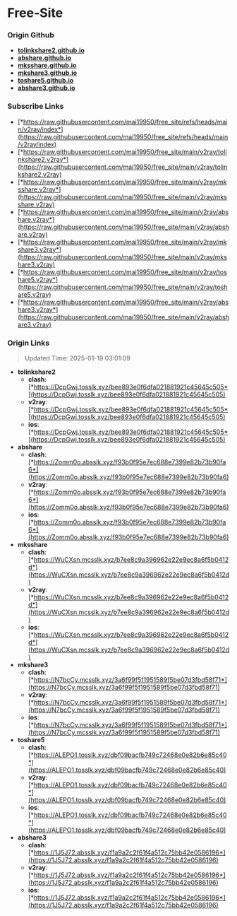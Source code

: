 # Free-Site

### Origin Github

- [**tolinkshare2.github.io**](https://github.com/tolinkshare2/tolinkshare2.github.io)
- [**abshare.github.io**](https://github.com/abshare/abshare.github.io)
- [**mksshare.github.io**](https://github.com/mksshare/mksshare.github.io)
- [**mkshare3.github.io**](https://github.com/mkshare3/mkshare3.github.io)
- [**toshare5.github.io**](https://github.com/toshare5/toshare5.github.io)
- [**abshare3.github.io**](https://github.com/abshare3/abshare3.github.io)

### Subscribe Links

- [*https://raw.githubusercontent.com/mai19950/free_site/refs/heads/main/v2ray/index*](https://raw.githubusercontent.com/mai19950/free_site/refs/heads/main/v2ray/index)
- [*https://raw.githubusercontent.com/mai19950/free_site/main/v2ray/tolinkshare2.v2ray*](https://raw.githubusercontent.com/mai19950/free_site/main/v2ray/tolinkshare2.v2ray)
- [*https://raw.githubusercontent.com/mai19950/free_site/main/v2ray/mksshare.v2ray*](https://raw.githubusercontent.com/mai19950/free_site/main/v2ray/mksshare.v2ray)
- [*https://raw.githubusercontent.com/mai19950/free_site/main/v2ray/abshare.v2ray*](https://raw.githubusercontent.com/mai19950/free_site/main/v2ray/abshare.v2ray)
- [*https://raw.githubusercontent.com/mai19950/free_site/main/v2ray/mkshare3.v2ray*](https://raw.githubusercontent.com/mai19950/free_site/main/v2ray/mkshare3.v2ray)
- [*https://raw.githubusercontent.com/mai19950/free_site/main/v2ray/toshare5.v2ray*](https://raw.githubusercontent.com/mai19950/free_site/main/v2ray/toshare5.v2ray)
- [*https://raw.githubusercontent.com/mai19950/free_site/main/v2ray/abshare3.v2ray*](https://raw.githubusercontent.com/mai19950/free_site/main/v2ray/abshare3.v2ray)

### Origin Links

> Updated Time: 2025-01-19 03:01:09

- **tolinkshare2**
  - **clash**: [*https://DcpGwj.tosslk.xyz/bee893e0f6dfa021881921c45645c505*](https://DcpGwj.tosslk.xyz/bee893e0f6dfa021881921c45645c505)
  - **v2ray**: [*https://DcpGwj.tosslk.xyz/bee893e0f6dfa021881921c45645c505*](https://DcpGwj.tosslk.xyz/bee893e0f6dfa021881921c45645c505)
  - **ios**: [*https://DcpGwj.tosslk.xyz/bee893e0f6dfa021881921c45645c505*](https://DcpGwj.tosslk.xyz/bee893e0f6dfa021881921c45645c505)
- **abshare**
  - **clash**: [*https://Zomm0o.absslk.xyz/f93b0f95e7ec688e7399e82b73b90fa6*](https://Zomm0o.absslk.xyz/f93b0f95e7ec688e7399e82b73b90fa6)
  - **v2ray**: [*https://Zomm0o.absslk.xyz/f93b0f95e7ec688e7399e82b73b90fa6*](https://Zomm0o.absslk.xyz/f93b0f95e7ec688e7399e82b73b90fa6)
  - **ios**: [*https://Zomm0o.absslk.xyz/f93b0f95e7ec688e7399e82b73b90fa6*](https://Zomm0o.absslk.xyz/f93b0f95e7ec688e7399e82b73b90fa6)
- **mksshare**
  - **clash**: [*https://WuCXsn.mcsslk.xyz/b7ee8c9a396962e22e9ec8a6f5b0412d*](https://WuCXsn.mcsslk.xyz/b7ee8c9a396962e22e9ec8a6f5b0412d)
  - **v2ray**: [*https://WuCXsn.mcsslk.xyz/b7ee8c9a396962e22e9ec8a6f5b0412d*](https://WuCXsn.mcsslk.xyz/b7ee8c9a396962e22e9ec8a6f5b0412d)
  - **ios**: [*https://WuCXsn.mcsslk.xyz/b7ee8c9a396962e22e9ec8a6f5b0412d*](https://WuCXsn.mcsslk.xyz/b7ee8c9a396962e22e9ec8a6f5b0412d)
- **mkshare3**
  - **clash**: [*https://N7bcCy.mcsslk.xyz/3a6f99f5f1951589f5be07d3fbd58f71*](https://N7bcCy.mcsslk.xyz/3a6f99f5f1951589f5be07d3fbd58f71)
  - **v2ray**: [*https://N7bcCy.mcsslk.xyz/3a6f99f5f1951589f5be07d3fbd58f71*](https://N7bcCy.mcsslk.xyz/3a6f99f5f1951589f5be07d3fbd58f71)
  - **ios**: [*https://N7bcCy.mcsslk.xyz/3a6f99f5f1951589f5be07d3fbd58f71*](https://N7bcCy.mcsslk.xyz/3a6f99f5f1951589f5be07d3fbd58f71)
- **toshare5**
  - **clash**: [*https://ALEPO1.tosslk.xyz/dbf09bacfb749c72468e0e82b6e85c40*](https://ALEPO1.tosslk.xyz/dbf09bacfb749c72468e0e82b6e85c40)
  - **v2ray**: [*https://ALEPO1.tosslk.xyz/dbf09bacfb749c72468e0e82b6e85c40*](https://ALEPO1.tosslk.xyz/dbf09bacfb749c72468e0e82b6e85c40)
  - **ios**: [*https://ALEPO1.tosslk.xyz/dbf09bacfb749c72468e0e82b6e85c40*](https://ALEPO1.tosslk.xyz/dbf09bacfb749c72468e0e82b6e85c40)
- **abshare3**
  - **clash**: [*https://1J5J72.absslk.xyz/f1a9a2c2f61f4a512c75bb42e0586196*](https://1J5J72.absslk.xyz/f1a9a2c2f61f4a512c75bb42e0586196)
  - **v2ray**: [*https://1J5J72.absslk.xyz/f1a9a2c2f61f4a512c75bb42e0586196*](https://1J5J72.absslk.xyz/f1a9a2c2f61f4a512c75bb42e0586196)
  - **ios**: [*https://1J5J72.absslk.xyz/f1a9a2c2f61f4a512c75bb42e0586196*](https://1J5J72.absslk.xyz/f1a9a2c2f61f4a512c75bb42e0586196)
